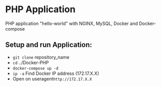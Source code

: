 # PHP Application

PHP application "hello-world" with NGINX, MySQL, Docker and Docker-compose

## Setup and run Application:

- `git clone` repository_name
- `cd` ../Docker-PHP
- `docker-compose up -d`
- `ip -a` Find Docker IP address (172.17.X.X)
- Open on useragent`http://172.17.X.X`
